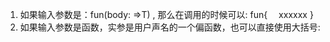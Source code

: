 1. 如果输入参数是：fun(body: =>T) , 那么在调用的时候可以: 
fun{ 
&ensp;&ensp;xxxxxx
}
2. 如果输入参数是函数，实参是用户声名的一个偏函数，也可以直接使用大括号:
```scala

```